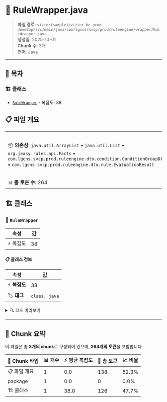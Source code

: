 # 📄 RuleWrapper.java

> **파일 경로**: `vizier(sample)/vizier-be-prod-develop/src/main/java/com/lgcns/svcp/prod/ruleengine/wrapper/RuleWrapper.java`  
> **생성일**: 2025-10-01  
> **Chunk 수**: 3개  
> **언어**: Java
---

## 📑 목차

### 🏗️ 클래스
- [`RuleWrapper`](#class-rulewrapper) - 복잡도: 38

## 📋 파일 개요

| | |
|--|--|
| 📦 **의존성**: `java.util.ArrayList` • `java.util.List` • `org.jeasy.rules.api.Facts` • `com.lgcns.svcp.prod.ruleengine.dto.condition.ConditionGroupDto` • `com.lgcns.svcp.prod.ruleengine.dto.rule.EvaluationResult` | ⚡ **총 복잡도**: 38 |
| 📊 **총 토큰 수**: 264 |  |



## 🏗️ 클래스

### <a id="class-rulewrapper"></a>🎯 `RuleWrapper`

| 속성 | 값 |
|------|----|
| ⚡ 복잡도 | 38 |



#### 📋 클래스 정보

| 속성 | 값 |
|------|----|
| ⚡ **복잡도** | 38 || 📍 **라인 범위** | 11-11 |
| 🏷️ **태그** | `class, java` |

<details>
<summary>🔍 코드 미리보기</summary>

```java
public class RuleWrapper {
    private final String ruleUuid;
    private final String ruleName;
    private final String ruleMsg;
    private final PredicateWithTracking predicate;
    private final Runnable thenAction;
    private final ConditionGroupDto conditionTree; // 추가

    public RuleWrapper(String ruleUuid, String ruleName, String ruleMsg, PredicateWithTracking predicate, 
    		Runnable thenAction, ConditionGroupDto conditionTree) {
        this.ruleUuid = ruleUuid;
        this.ruleName = ruleName;
        this.ruleMsg = ruleMsg;
        this.predicate = predicate;
        this.thenAction = thenAction;
        this.conditionTree = conditionTree;
    }

    public EvaluationResult evaluate(Facts facts) {
        List<String> failed = new ArrayList<>();
        List<String> passe...
```

**Chunk 정보**
- 🆔 **ID**: `4ef09cca6058`
- 📍 **라인**: 11-11
- 📊 **토큰**: 126
- 🏷️ **태그**: `class, java`

</details>

---





## 🧩 Chunk 요약

이 파일은 총 **3개의 chunk**로 구성되어 있으며, **264개의 토큰**을 포함합니다.

| 🧩 Chunk 타입 | 📊 개수 | ⚡ 평균 복잡도 | 📝 총 토큰 | 📈 비율 |
|---------------|--------|-------------|----------|--------|
| 📋 파일 개요 | 1 | 0.0 | 138 | 52.3% |
| package | 1 | 0.0 | 0 | 0.0% |
| 🏗️ 클래스 | 1 | 38.0 | 126 | 47.7% |

